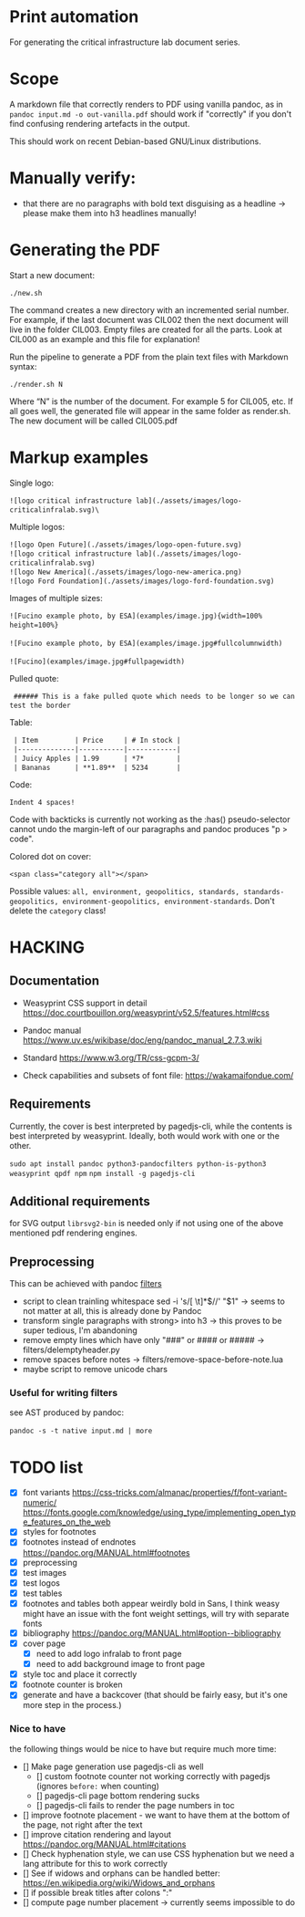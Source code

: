 # Print automation

For generating the critical infrastructure lab document series.

# Scope

A markdown file that correctly renders to PDF using vanilla pandoc, as
in `pandoc input.md -o out-vanilla.pdf` should work if "correctly" if
you don't find confusing rendering artefacts in the output.

This should work on recent Debian-based GNU/Linux distributions.

# Manually verify:

- that there are no paragraphs with bold text disguising as a headline →
  please make them into h3 headlines manually!

# Generating the PDF

Start a new document:

    ./new.sh

The command creates a new directory with an incremented serial number. For example, if the last document was CIL002 then the next document will live in the folder CIL003.  Empty files are created for all the parts. Look at CIL000 as an example and this file for explanation!

Run the pipeline to generate a PDF from the plain text files with Markdown syntax:

    ./render.sh N

Where “N” is the number of the document.  For example 5 for CIL005, etc. If all goes well, the generated file will appear in the same folder as render.sh. The new document will be called CIL005.pdf

# Markup examples

Single logo:

    ![logo critical infrastructure lab](./assets/images/logo-criticalinfralab.svg)\

Multiple logos:

    ![logo Open Future](./assets/images/logo-open-future.svg)
    ![logo critical infrastructure lab](./assets/images/logo-criticalinfralab.svg)
    ![logo New America](./assets/images/logo-new-america.png)
    ![logo Ford Foundation](./assets/images/logo-ford-foundation.svg)

Images of multiple sizes:

    ![Fucino example photo, by ESA](examples/image.jpg){width=100% height=100%}

    ![Fucino example photo, by ESA](examples/image.jpg#fullcolumnwidth)

    ![Fucino](examples/image.jpg#fullpagewidth)

Pulled quote:

     ###### This is a fake pulled quote which needs to be longer so we can test the border

Table:

     | Item         | Price     | # In stock |
     |--------------|-----------|------------|
     | Juicy Apples | 1.99      | *7*        |
     | Bananas      | **1.89**  | 5234       |

Code:

    Indent 4 spaces!

Code with backticks is currently not working as the :has()
pseudo-selector cannot undo the margin-left of our paragraphs and pandoc
produces "p > code".

Colored dot on cover:

    <span class="category all"></span>

Possible values: `all, environment, geopolitics, standards, standards-geopolitics, environment-geopolitics, environment-standards`.  Don't delete the `category` class!

# HACKING

## Documentation

* Weasyprint CSS support in detail
  https://doc.courtbouillon.org/weasyprint/v52.5/features.html#css

* Pandoc manual
  https://www.uv.es/wikibase/doc/eng/pandoc_manual_2.7.3.wiki

* Standard
  https://www.w3.org/TR/css-gcpm-3/

* Check capabilities and subsets of font file:
  https://wakamaifondue.com/

## Requirements

Currently, the cover is best interpreted by pagedjs-cli, while the
contents is best interpreted by weasyprint. Ideally, both would work
with one or the other.

  `sudo apt install pandoc python3-pandocfilters python-is-python3 weasyprint qpdf npm`
  `npm install -g pagedjs-cli`

## Additional requirements

for SVG output `librsvg2-bin` is needed only if not using one of the
above mentioned pdf rendering engines.

## Preprocessing

This can be achieved with pandoc [filters](https://pandoc.org/filters.html)

- script to clean trainling whitespace
  sed -i 's/[ \t]*$//' "$1"
  → seems to not matter at all, this is already done by Pandoc
- transform single paragraphs with strong> into h3 → this proves to be
  super tedious, I'm abandoning
- remove empty lines which have only "###" or #### or #####
  → filters/delemptyheader.py
- remove spaces before notes
  → filters/remove-space-before-note.lua
- maybe script to remove unicode chars

### Useful for writing filters

see AST produced by pandoc:

 `pandoc -s -t native input.md | more`

# TODO list

- [x] font variants
      https://css-tricks.com/almanac/properties/f/font-variant-numeric/
      https://fonts.google.com/knowledge/using_type/implementing_open_type_features_on_the_web
- [x] styles for footnotes
- [x] footnotes instead of endnotes
      https://pandoc.org/MANUAL.html#footnotes
- [x] preprocessing
- [x] test images
- [x] test logos
- [x] test tables
- [x] footnotes and tables both appear weirdly bold in Sans, I think
  weasy might have an issue with the font weight settings, will try with
  separate fonts
- [x] bibliography
      https://pandoc.org/MANUAL.html#option--bibliography
- [x] cover page
  - [x] need to add logo infralab to front page
  - [x] need to add background image to front page
- [x] style toc and place it correctly
- [x] footnote counter is broken
- [x] generate and have a backcover (that should be fairly easy, but it's
      one more step in the process.)

### Nice to have

the following things would be nice to have but require much more time:

- [] Make page generation use pagedjs-cli as well
  - [] custom footnote counter not working correctly with pagedjs
       (ignores `before:` when counting)
  - [] pagedjs-cli page bottom rendering sucks
  - [] pagedjs-cli fails to render the page numbers in toc
- [] improve footnote placement - we want to have them at the bottom of
     the page, not right after the text
- [] improve citation rendering and layout
     https://pandoc.org/MANUAL.html#citations
- [] Check hyphenation style, we can use CSS hyphenation but we need a
     lang attribute for this to work correctly
- [] See if widows and orphans can be handled better:
     https://en.wikipedia.org/wiki/Widows_and_orphans
- [] if possible break titles after colons ":"
- [] compute page number placement → currently seems impossible to do

